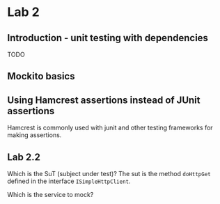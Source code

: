 # Lab 2

## Introduction - unit testing with dependencies
TODO

## Mockito basics

## Using Hamcrest assertions instead of JUnit assertions

Hamcrest is commonly used with junit and other testing frameworks for making assertions.


## Lab 2.2
Which is the SuT (subject under test)?
The sut is the method `doHttpGet` defined in the interface `ISimpleHttpClient`.

Which is the service to mock?